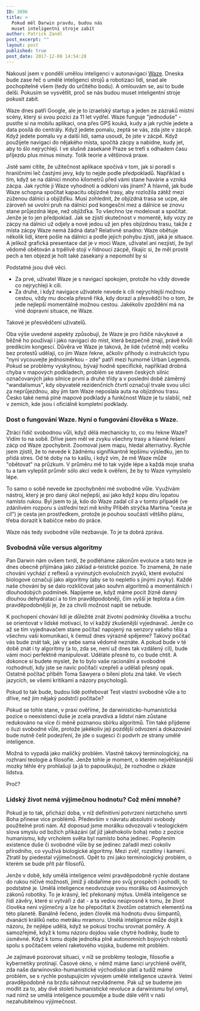 ```yaml
---
ID: 3896
title: >
  Pokud měl Darwin pravdu, budou nás
  muset inteligentní stroje zabít
author: Patrick Zandl
post_excerpt: ""
layout: post
published: true
post_date: 2017-12-08 14:54:28
---
```

Nakousl jsem v pondělí umělou inteligenci v autonavigaci <a href="http://www.waze.com">Waze</a>. Dneska bude zase řeč o umělé inteligenci strojů a robotizaci lidí, snad ale pochopitelně všem (tedy do určitého bodu). A omlouvám se, asi to bude delší. Pokusím se vysvětlit, proč se nás budou muset inteligentní stroje pokusit zabít.<!--more-->

Waze dnes patří Google, ale je to izraelský startup a jeden ze zázraků místní scény, který si svou pozici za 11 let vydřel.
Waze funguje "jednoduše" - pustíte si na mobilu aplikaci, ona přes GPS kouká, kudy a jak rychle jedete a data posílá do centrály. Když jedete pomalu, zeptá se vás, zda jste v zácpě. Když jedete pomalu vy a další lidi, sama usoudí, že jste v zácpě. Když použijete navigaci do nějakého místa, spočítá zácpy a nabídne, kudy jet, aby to šlo nejrychleji. I ve slušně zasekané Praze se trefí s odhadem času příjezdu plus mínus minuty. Tolik teorie a většinová praxe.

Jistě sami cítíte, že užitečnost aplikace spočívá v tom, jak si poradí s hraničními leč častými jevy, kdy to nejde podle předpokladů. Například s tím, když se na dálnici mnoho kilometrů před vámi stane havárie a vzniká zácpa. Jak rychle ji Waze vyhodnotí a odkloní vás jinam? A hlavně, jak bude Waze schopna spočítat kapacitu objízdné trasy, aby rozložila zátěž mezi zúženou dálnici a objížďku. Musí zohlednit, že objízdná trasa se ucpe, ale zároveň se uvolní pruh na dálnici pod kongesční mez a dálnice se znovu stane průjezdná lépe, než objížďka. To všechno lze modelovat a spočítat. Jenže je to jen předpoklad. Jak se zjistí skutečnost v momentě, kdy vozy ze zácpy na dálnici už odjely a nové jedou už jen přes objízdnou trasu, takže z místa zácpy Waze nemá žádná data? Relativně snadno: Waze obětuje několik lidí, které pošle na dálnici a podle jejich pohybu zjistí, jaká je situace. A jelikož grafická presentace dat je v moci Waze, uživatel ani nezjistí, že byl vědomě obětován a trpělivě stojí v řídnoucí zácpě, říkajíc si, že měl prostě pech a ten objezd je holt také zasekaný a nepomohl by si

Podstatné jsou dvě věci.
<ul>
 <li>Za prvé, uživatel Waze je s navigací spokojen, protože ho vždy dovede co nejrychleji k cíli.</li>
 <li>Za druhé, i když navigace uživatele nevede k cíli nejrychlejší možnou cestou, vždy mu docela přesně říká, kdy dorazí a přesvědčí ho o tom, že jede nejlepší momentálně možnou cestou. Jakékoliv zpoždění má na vině dopravní situace, ne Waze.</li>
</ul>
Takové je přesvědčení uživatelů.

Oba výše uvedené aspekty způsobují, že Waze je pro řidiče návykové a běžně ho používají i jako navigaci do míst, která bezpečně znají, právě kvůli predikcím kongescí. Důvěra ve Waze je taková, že lidé (včetně mě) vcelku bez protestů udělají, co jim Waze řekne, ačkoliv příhody o instrukcích typu "nyní vycouvejte jednosměrkou - zde" patří mezi humorné Urban Legends. Pokud se problémy vyskytnou, bývají hodně specifické, například drobná chyba v mapových podkladech, problém se stavem českých silnic označovaných jako silnice první a druhé třídy a v poslední době záměrný "wandalismus", kdy obyvatelé rezidenčních čtvrtí označují trvale svou ulici za neprůjezdnou, aby jim tam Waze neposlala auta na objízdnou trasu. Česko také nemá plné mapové podklady a funkčnost Waze je tu slabší, než v zemích, kde jsou i oficiálně kompletní podklady.
<h3>Dost o fungování Waze. Nyní o fungování člověka s Waze.</h3>
Ztrácí řidič svobodnou vůli, když dělá mechanicky to, co mu řekne Waze? Vidím to na sobě. Dříve jsem měl ve zvyku všechny trasy a hlavně řešení zácp od Waze zpochybnit. Zoomoval jsem mapu, hledal alternativy. Rychle jsem zjistil, že to nevede k žádnému signifikantně lepšímu výsledku, jen to přidá stres. Od té doby na to kašlu, i když vím, že mě Waze může "obětovat" na průzkum. V průměru mě to tak vyjde lépe a každá moje snaha tu a tam vylepšit průměr sólo akcí vede k ověření, že by to Waze vymyslelo lépe.

To samo o sobě nevede ke zpochybnění mé svobodné vůle. Využívám nástroj, který je pro daný úkol nejlepší, asi jako když kopu díru lopatou namísto rukou. Byl jsem to já, kdo do Waze zadal cíl a v tomto případě (ve zdánlivém rozporu s ústřední tezí mě knihy Příběh strýčka Martina "cesta je cíl") je cesta jen prostředkem, protože je pouhou součástí většího plánu, třeba dorazit k babičce nebo do práce.

Waze nás tedy svobodné vůle nezbavuje. To je ta dobrá zpráva.
<h3>Svobodná vůle versus algoritmy</h3>
Pan Darwin nám ovšem tvrdí, že podléháme zákonům evoluce a tato teze je dnes obecně přijímána jako základ a-teistické pozice. To znamená, že naše chování vychází z reflexů a vyvinutých evolučních zvyků, které evoluční biologové označují jako algoritmy (aby se to nepletlo s jinými zvyky). Každé naše chování by se dalo rozklíčovat jako souhrn algoritmů a momentálních i dlouhodobých podmínek. Napijeme se, když máme pocit žízně danný dlouhou dehydratací a to tím pravděpodobněji, čím vyšší je teplota a čím pravděpodobnější je, že za chvíli možnost napít se nebude.

K pochopení chování lidí je důležité znát životní podmínky člověka a trochu se orientovat v lidské motivaci, to ví každý zkušenější vyjednavač. Jenže co až se tím vyjednavačem stane počítač napojený na senzory vašeho těla a všechnu vaši komunikaci, k čemuž dnes výrazně spějeme? Takový počítač vás bude znát tak, jak vy sebe sama vědomě neznáte. A pokud bude v té době znát i ty algoritmy (a to, zda se, není už dnes tak vzdálený cíl), bude vámi moci perfektně manipulovat. Uděláte přesně to, co bude chtít. A dokonce si budete myslet, že to bylo vaše racionální a svobodné rozhodnutí, kdy jste se navíc počítači vzepřeli a udělali přesný opak. Ostatně počítač příběh Toma Sawyera o bílení plotu zná také. Ve všech jazycích, se všemi kritikami a názory psychologů.

Pokud to tak bude, budou lidé potřebovat Test vlastní svobodné vůle a to dříve, než jim nějaký podstrčí počítače?

Pokud se tohle stane, v praxi ověříme, že darwinisticko-humanistická pozice o neexistenci duše je zcela pravdivá a lidství nám zůstane redukováno na více či méně poznanou sbírku algoritmů. Tím také přijdeme o iluzi svobodné vůle, protože jakékoliv její pozdější odvození a dokazování bude nutně čelit podezření, že jde o sugesci či podvrh ze strany umělé inteligence.

Možná to vypadá jako maličký problém. Vlastně takový terminologický, na rozhraní teologie a filosofie. Jenže tohle je moment, o kterém nejvěhlasnější mozky téhle éry prohlašují (a já to papouškuju), že rozhodne o zkáze lidstva.

Proč?
<h3>Lidský život nemá výjimečnou hodnotu? Což mění mnohé?</h3>
Pokud je to tak, přichází doba, v níž definitivní potvrzení nietzcheho smrti Boha přinese více problémů. Především v návratu absolutní svobody použitelné proti nám. Až doposud jsme morálku odvozovali v teologickém slova smyslu od božích přikázání (ať již jakéhokoliv boha) nebo z pozice humanismu, kdy vrcholem světa byl namísto boha jedinec. Popřením existence duše či svobodné vůle by se jedinec zařadil mezi cokoliv přírodního, co využívá biologické algoritmy. Mezi zvěř, rozstliny i kamení. Ztratil by piedestal výjimečnosti. Opět to zní jako terminologický problém, o kterém se bude přít pár filosofů.

Jenže v době, kdy umělá inteligence velmi pravděpodobně rychle dostane do rukou ničivé možnosti, jimiž ji obdaříme pro svůj prospěch i pohodlí, to podstatné je. Umělá inteligence neodvozuje svou morálku od Assimových zákonů robotiky. To je krásný, leč překonaný mýtus. Umělá inteligence se řídí závěry, které si vytváří z dat - a ta vedou neúprosně k tomu, že život člověka není výjimečný a lze ho přepočítat k životům ostatních elementů na této planetě. Banálně řečeno, jeden člověk má hodnotu dvou šimpantů, dvanácti králíků nebo metráku mramoru. Umělá inteligence může dojít k názoru, že nejlépe udělá, když se pokusí trochu srovnat poměry. A samozřejmě, když k tomu názoru dojdou vaše chytré hodinky, bude to úsměvné. Když k tomu dojde jednotka plně autonomních bojových robotů spolu s počítačem velení raketového vojska, budeme mít problém.

Je zajímavé pozorovat situaci, v níž se problémy teologie, filosofie a kybernetiky protínají. Časové okno, v němž máme šanci urychleně ověřit, zda naše darwinovsko-humanistické východisko platí a tudíž máme problém, se s rychle postupujícím vývojem umělé inteligence uzavírá. Velmi pravděpodobně na brzdu sáhnout nezvládneme. Pak už se budeme jen modlit za to, aby dvě století humanistické revoluce a darwinismu byl omyl, nad nímž se umělá inteligence pousměje a bude dále věřit v naši nezahubitelnou výjimečnost.